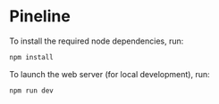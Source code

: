 # Pineline

To install the required node dependencies, run:

```sh
npm install
```

To launch the web server (for local development), run:

```sh
npm run dev
```
